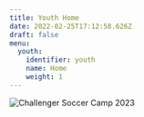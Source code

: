 ```yaml
---
title: Youth Home
date: 2022-02-25T17:12:58.626Z
draft: false
menu:
  youth:
    identifier: youth
    name: Home
    weight: 1
---
```

![](https://res.cloudinary.com/robinson-soccer/image/upload/v1684940809/Challenger_Soccer_Camp_eff7vq.jpg "Challenger Soccer Camp 2023")

[](https://res.cloudinary.com/robinson-soccer/image/upload/v1647279719/Youth/Home/2021-challenger-half-day-small_y620qc.png)

![]()